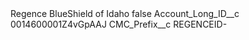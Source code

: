 <?xml version="1.0" encoding="UTF-8"?>
<CustomMetadata xmlns="http://soap.sforce.com/2006/04/metadata" xmlns:xsi="http://www.w3.org/2001/XMLSchema-instance" xmlns:xsd="http://www.w3.org/2001/XMLSchema">
    <label>Regence BlueShield of Idaho</label>
    <protected>false</protected>
    <values>
        <field>Account_Long_ID__c</field>
        <value xsi:type="xsd:string">0014600001Z4vGpAAJ</value>
    </values>
    <values>
        <field>CMC_Prefix__c</field>
        <value xsi:type="xsd:string">REGENCEID-</value>
    </values>
</CustomMetadata>
